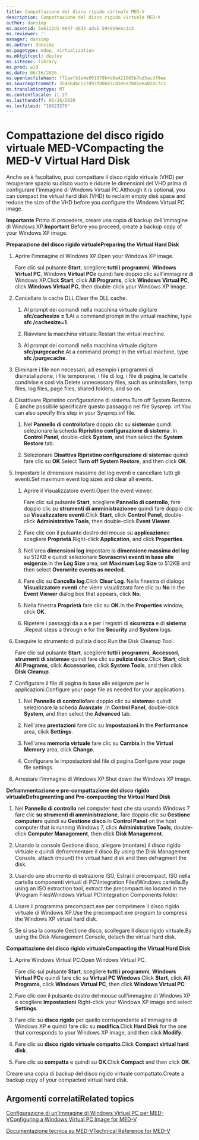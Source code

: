 ```yaml
---
title: Compattazione del disco rigido virtuale MED-V
description: Compattazione del disco rigido virtuale MED-V
author: dansimp
ms.assetid: 5e6122d1-9847-4b33-adab-594919eec3c5
ms.reviewer: ''
manager: dansimp
ms.author: dansimp
ms.pagetype: mdop, virtualization
ms.mktglfcycl: deploy
ms.sitesec: library
ms.prod: w10
ms.date: 06/16/2016
ms.openlocfilehash: f71aefb1e4e901078b4d0a421065b7bd5acdf0ee
ms.sourcegitcommit: 354664bc527d93f80687cd2eba70d1eea024c7c3
ms.translationtype: MT
ms.contentlocale: it-IT
ms.lasthandoff: 06/26/2020
ms.locfileid: "10823276"
---
```

# <span data-ttu-id="93928-103">Compattazione del disco rigido virtuale MED-V</span><span class="sxs-lookup"><span data-stu-id="93928-103">Compacting the MED-V Virtual Hard Disk</span></span>


<span data-ttu-id="93928-104">Anche se è facoltativo, puoi compattare il disco rigido virtuale (VHD) per recuperare spazio su disco vuoto e ridurre le dimensioni del VHD prima di configurare l'immagine di Windows Virtual PC.</span><span class="sxs-lookup"><span data-stu-id="93928-104">Although it is optional, you can compact the virtual hard disk (VHD) to reclaim empty disk space and reduce the size of the VHD before you configure the Windows Virtual PC image.</span></span>

<span data-ttu-id="93928-105">**Importante**  Prima di procedere, creare una copia di backup dell'immagine di Windows XP.</span><span class="sxs-lookup"><span data-stu-id="93928-105">**Important** Before you proceed, create a backup copy of your Windows XP image.</span></span>

 

**<span data-ttu-id="93928-106">Preparazione del disco rigido virtuale</span><span class="sxs-lookup"><span data-stu-id="93928-106">Preparing the Virtual Hard Disk</span></span>**

1.  <span data-ttu-id="93928-107">Aprire l'immagine di Windows XP.</span><span class="sxs-lookup"><span data-stu-id="93928-107">Open your Windows XP image.</span></span>

    <span data-ttu-id="93928-108">Fare clic sul pulsante **Start**, scegliere **tutti i programmi**, **Windows Virtual PC**, Windows **Virtual PC**e quindi fare doppio clic sull'immagine di Windows XP.</span><span class="sxs-lookup"><span data-stu-id="93928-108">Click **Start**, click **All Programs**, click **Windows Virtual PC**, click **Windows Virtual PC**, then double-click your Windows XP image.</span></span>

2.  <span data-ttu-id="93928-109">Cancellare la cache DLL.</span><span class="sxs-lookup"><span data-stu-id="93928-109">Clear the DLL cache.</span></span>

    1.  <span data-ttu-id="93928-110">Al prompt dei comandi nella macchina virtuale digitare **sfc/cachesize = 1**.</span><span class="sxs-lookup"><span data-stu-id="93928-110">At a command prompt in the virtual machine, type **sfc /cachesize=1**.</span></span>

    2.  <span data-ttu-id="93928-111">Riavviare la macchina virtuale.</span><span class="sxs-lookup"><span data-stu-id="93928-111">Restart the virtual machine.</span></span>

    3.  <span data-ttu-id="93928-112">Al prompt dei comandi nella macchina virtuale digitare **sfc/purgecache**.</span><span class="sxs-lookup"><span data-stu-id="93928-112">At a command prompt in the virtual machine, type **sfc /purgecache**.</span></span>

3.  <span data-ttu-id="93928-113">Eliminare i file non necessari, ad esempio i programmi di disinstallazione, i file temporanei, i file di log, i file di pagina, le cartelle condivise e così via.</span><span class="sxs-lookup"><span data-stu-id="93928-113">Delete unnecessary files, such as uninstallers, temp files, log files, page files, shared folders, and so on.</span></span>

4.  <span data-ttu-id="93928-114">Disattivare Ripristino configurazione di sistema.</span><span class="sxs-lookup"><span data-stu-id="93928-114">Turn off System Restore.</span></span> <span data-ttu-id="93928-115">È anche possibile specificare questo passaggio nel file Sysprep. inf.</span><span class="sxs-lookup"><span data-stu-id="93928-115">You can also specify this step in your Sysprep.inf file.</span></span>

    1.  <span data-ttu-id="93928-116">Nel **Pannello di controllo**fare doppio clic su **sistema**e quindi selezionare la scheda **Ripristino configurazione di sistema** .</span><span class="sxs-lookup"><span data-stu-id="93928-116">In **Control Panel**, double-click **System**, and then select the **System Restore** tab.</span></span>

    2.  <span data-ttu-id="93928-117">Selezionare **Disattiva Ripristino configurazione di sistema**e quindi fare clic su **OK**.</span><span class="sxs-lookup"><span data-stu-id="93928-117">Select **Turn off System Restore**, and then click **OK**.</span></span>

5.  <span data-ttu-id="93928-118">Impostare le dimensioni massime del log eventi e cancellare tutti gli eventi.</span><span class="sxs-lookup"><span data-stu-id="93928-118">Set maximum event log sizes and clear all events.</span></span>

    1.  <span data-ttu-id="93928-119">Aprire il Visualizzatore eventi.</span><span class="sxs-lookup"><span data-stu-id="93928-119">Open the event viewer.</span></span>

        <span data-ttu-id="93928-120">Fare clic sul pulsante **Start**, scegliere **Pannello di controllo**, fare doppio clic su **strumenti di amministrazione**e quindi fare doppio clic su **Visualizzatore eventi**.</span><span class="sxs-lookup"><span data-stu-id="93928-120">Click **Start**, click **Control Panel**, double-click **Administrative Tools**, then double-click **Event Viewer**.</span></span>

    2.  <span data-ttu-id="93928-121">Fare clic con il pulsante destro del mouse su **applicazione**e scegliere **Proprietà**.</span><span class="sxs-lookup"><span data-stu-id="93928-121">Right-click **Application**, and click **Properties**.</span></span>

    3.  <span data-ttu-id="93928-122">Nell'area **dimensioni log** impostare la **dimensione massima del log** su 512KB e quindi selezionare **Sovrascrivi eventi in base alle esigenze**.</span><span class="sxs-lookup"><span data-stu-id="93928-122">In the **Log Size** area, set **Maximum Log Size** to 512KB and then select **Overwrite events as needed**.</span></span>

    4.  <span data-ttu-id="93928-123">Fare clic su **Cancella log**.</span><span class="sxs-lookup"><span data-stu-id="93928-123">Click **Clear Log**.</span></span> <span data-ttu-id="93928-124">Nella finestra di dialogo **Visualizzatore eventi** che viene visualizzata fare clic su **No**.</span><span class="sxs-lookup"><span data-stu-id="93928-124">In the **Event Viewer** dialog box that appears, click **No**.</span></span>

    5.  <span data-ttu-id="93928-125">Nella finestra **Proprietà** fare clic su **OK**.</span><span class="sxs-lookup"><span data-stu-id="93928-125">In the **Properties** window, click **OK**.</span></span>

    6.  <span data-ttu-id="93928-126">Ripetere i passaggi da a a e per i registri di **sicurezza** e di **sistema** .</span><span class="sxs-lookup"><span data-stu-id="93928-126">Repeat steps a through e for the **Security** and **System** logs.</span></span>

6.  <span data-ttu-id="93928-127">Eseguire lo strumento di pulizia disco.</span><span class="sxs-lookup"><span data-stu-id="93928-127">Run the Disk Cleanup Tool.</span></span>

    <span data-ttu-id="93928-128">Fare clic sul pulsante **Start**, scegliere **tutti i programmi**, **Accessori**, **strumenti di sistema**e quindi fare clic su **pulizia disco**.</span><span class="sxs-lookup"><span data-stu-id="93928-128">Click **Start**, click **All Programs**, click **Accessories**, click **System Tools**, and then click **Disk Cleanup**.</span></span>

7.  <span data-ttu-id="93928-129">Configurare il file di pagina in base alle esigenze per le applicazioni.</span><span class="sxs-lookup"><span data-stu-id="93928-129">Configure your page file as needed for your applications.</span></span>

    1.  <span data-ttu-id="93928-130">Nel **Pannello di controllo**fare doppio clic su **sistema**e quindi selezionare la scheda **Avanzate** .</span><span class="sxs-lookup"><span data-stu-id="93928-130">In **Control Panel**, double-click **System**, and then select the **Advanced** tab.</span></span>

    2.  <span data-ttu-id="93928-131">Nell'area **prestazioni** fare clic su **Impostazioni**.</span><span class="sxs-lookup"><span data-stu-id="93928-131">In the **Performance** area, click **Settings**.</span></span>

    3.  <span data-ttu-id="93928-132">Nell'area **memoria virtuale** fare clic su **Cambia**.</span><span class="sxs-lookup"><span data-stu-id="93928-132">In the **Virtual Memory** area, click **Change**.</span></span>

    4.  <span data-ttu-id="93928-133">Configurare le impostazioni del file di pagina.</span><span class="sxs-lookup"><span data-stu-id="93928-133">Configure your page file settings.</span></span>

8.  <span data-ttu-id="93928-134">Arrestare l'immagine di Windows XP.</span><span class="sxs-lookup"><span data-stu-id="93928-134">Shut down the Windows XP image.</span></span>

**<span data-ttu-id="93928-135">Deframmentazione e pre-compattazione del disco rigido virtuale</span><span class="sxs-lookup"><span data-stu-id="93928-135">Defragmenting and Pre-compacting the Virtual Hard Disk</span></span>**

1.  <span data-ttu-id="93928-136">Nel **Pannello di controllo** nel computer host che sta usando Windows 7 fare clic **su strumenti di amministrazione**, fare doppio clic su **Gestione computer**e quindi su **Gestione disco**.</span><span class="sxs-lookup"><span data-stu-id="93928-136">In **Control Panel** on the host computer that is running Windows 7, click **Administrative Tools**, double-click **Computer Management**, then click **Disk Management**.</span></span>

2.  <span data-ttu-id="93928-137">Usando la console Gestione disco, allegare (montare) il disco rigido virtuale e quindi deframmentare il disco.</span><span class="sxs-lookup"><span data-stu-id="93928-137">By using the Disk Management Console, attach (mount) the virtual hard disk and then defragment the disk.</span></span>

3.  <span data-ttu-id="93928-138">Usando uno strumento di estrazione ISO, Estrai il precompact. ISO nella cartella componenti virtuali di PC\\Integration Files\\Windows cartella.</span><span class="sxs-lookup"><span data-stu-id="93928-138">By using an ISO extraction tool, extract the precompact.iso located in the \\Program Files\\Windows Virtual PC\\Integration Components folder.</span></span>

4.  <span data-ttu-id="93928-139">Usare il programma precompact.exe per comprimere il disco rigido virtuale di Windows XP.</span><span class="sxs-lookup"><span data-stu-id="93928-139">Use the precompact.exe program to compress the Windows XP virtual hard disk.</span></span>

5.  <span data-ttu-id="93928-140">Se si usa la console Gestione disco, scollegare il disco rigido virtuale.</span><span class="sxs-lookup"><span data-stu-id="93928-140">By using the Disk Management Console, detach the virtual hard disk.</span></span>

**<span data-ttu-id="93928-141">Compattazione del disco rigido virtuale</span><span class="sxs-lookup"><span data-stu-id="93928-141">Compacting the Virtual Hard Disk</span></span>**

1.  <span data-ttu-id="93928-142">Aprire Windows Virtual PC.</span><span class="sxs-lookup"><span data-stu-id="93928-142">Open Windows Virtual PC.</span></span>

    <span data-ttu-id="93928-143">Fare clic sul pulsante **Start**, scegliere **tutti i programmi**, **Windows Virtual PC**e quindi fare clic su **Virtual PC Windows**.</span><span class="sxs-lookup"><span data-stu-id="93928-143">Click **Start**, click **All Programs**, click **Windows Virtual PC**, then click **Windows Virtual PC**.</span></span>

2.  <span data-ttu-id="93928-144">Fare clic con il pulsante destro del mouse sull'immagine di Windows XP e scegliere **Impostazioni**.</span><span class="sxs-lookup"><span data-stu-id="93928-144">Right-click your Windows XP image and select **Settings**.</span></span>

3.  <span data-ttu-id="93928-145">Fare clic su **disco rigido** per quello corrispondente all'immagine di Windows XP e quindi fare clic su **modifica**.</span><span class="sxs-lookup"><span data-stu-id="93928-145">Click **Hard Disk** for the one that corresponds to your Windows XP image, and then click **Modify**.</span></span>

4.  <span data-ttu-id="93928-146">Fare clic su **disco rigido virtuale compatto**.</span><span class="sxs-lookup"><span data-stu-id="93928-146">Click **Compact virtual hard disk**.</span></span>

5.  <span data-ttu-id="93928-147">Fare clic su **compatta** e quindi su **OK**.</span><span class="sxs-lookup"><span data-stu-id="93928-147">Click **Compact** and then click **OK**.</span></span>

<span data-ttu-id="93928-148">Creare una copia di backup del disco rigido virtuale compattato.</span><span class="sxs-lookup"><span data-stu-id="93928-148">Create a backup copy of your compacted virtual hard disk.</span></span>

## <span data-ttu-id="93928-149">Argomenti correlati</span><span class="sxs-lookup"><span data-stu-id="93928-149">Related topics</span></span>


[<span data-ttu-id="93928-150">Configurazione di un'immagine di Windows Virtual PC per MED-V</span><span class="sxs-lookup"><span data-stu-id="93928-150">Configuring a Windows Virtual PC Image for MED-V</span></span>](configuring-a-windows-virtual-pc-image-for-med-v.md)

[<span data-ttu-id="93928-151">Documentazione tecnica su MED-V</span><span class="sxs-lookup"><span data-stu-id="93928-151">Technical Reference for MED-V</span></span>](technical-reference-for-med-v.md)

 

 





